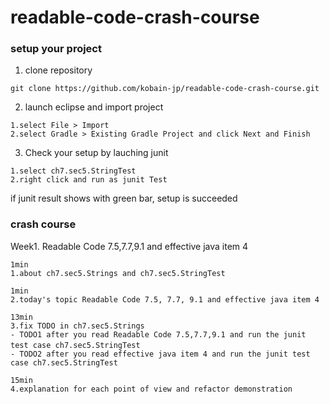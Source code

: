 # readable-code-crash-course

### setup your project

1. clone repository 

```
git clone https://github.com/kobain-jp/readable-code-crash-course.git
```

2. launch eclipse and import project

```
1.select File > Import 
2.select Gradle > Existing Gradle Project and click Next and Finish

```

3. Check your setup by lauching junit

```
1.select ch7.sec5.StringTest
2.right click and run as junit Test

```

if junit result shows with green bar, setup is succeeded

### crash course

Week1. Readable Code 7.5,7.7,9.1 and effective java item 4

```
1min
1.about ch7.sec5.Strings and ch7.sec5.StringTest

1min
2.today's topic Readable Code 7.5, 7.7, 9.1 and effective java item 4

13min
3.fix TODO in ch7.sec5.Strings
- TODO1 after you read Readable Code 7.5,7.7,9.1 and run the junit test case ch7.sec5.StringTest　　　
- TODO2 after you read effective java item 4 and run the junit test case ch7.sec5.StringTest 

15min
4.explanation for each point of view and refactor demonstration

```




